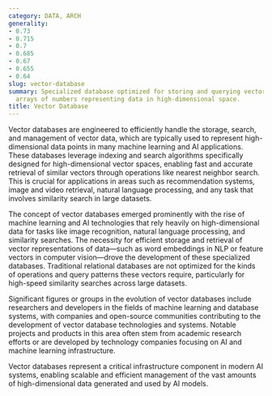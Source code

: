 ```yaml
---
category: DATA, ARCH
generality:
- 0.73
- 0.715
- 0.7
- 0.685
- 0.67
- 0.655
- 0.64
slug: vector-database
summary: Specialized database optimized for storing and querying vectors, which are
  arrays of numbers representing data in high-dimensional space.
title: Vector Database
---
```


Vector databases are engineered to efficiently handle the storage, search, and management of vector data, which are typically used to represent high-dimensional data points in many machine learning and AI applications. These databases leverage indexing and search algorithms specifically designed for high-dimensional vector spaces, enabling fast and accurate retrieval of similar vectors through operations like nearest neighbor search. This is crucial for applications in areas such as recommendation systems, image and video retrieval, natural language processing, and any task that involves similarity search in large datasets.

The concept of vector databases emerged prominently with the rise of machine learning and AI technologies that rely heavily on high-dimensional data for tasks like image recognition, natural language processing, and similarity searches. The necessity for efficient storage and retrieval of vector representations of data—such as word embeddings in NLP or feature vectors in computer vision—drove the development of these specialized databases. Traditional relational databases are not optimized for the kinds of operations and query patterns these vectors require, particularly for high-speed similarity searches across large datasets.

Significant figures or groups in the evolution of vector databases include researchers and developers in the fields of machine learning and database systems, with companies and open-source communities contributing to the development of vector database technologies and systems. Notable projects and products in this area often stem from academic research efforts or are developed by technology companies focusing on AI and machine learning infrastructure.

Vector databases represent a critical infrastructure component in modern AI systems, enabling scalable and efficient management of the vast amounts of high-dimensional data generated and used by AI models.